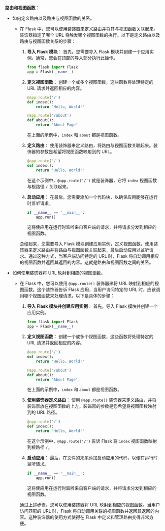 **路由和视图函数**：

- 如何定义路由以及路由与视图函数的关系。

  - 在 Flask 中，您可以使用装饰器来定义路由并将其与视图函数关联起来。装饰器指定了哪个 URL 将触发哪个视图函数的执行。以下是定义路由以及路由与视图函数关系的步骤：

    1. **导入 Flask 模块**：
       首先，您需要导入 Flask 模块并创建一个应用实例。通常，您会在顶部的导入部分执行此操作。

       ```python
       from flask import Flask
       app = Flask(__name__)
       ```

    2. **定义视图函数**：
       创建一个或多个视图函数，这些函数将处理特定的 URL 请求并返回相应的内容。

       ```python
       @app.route('/')
       def index():
           return 'Hello, World!'
       
       @app.route('/about')
       def about():
           return 'About Page'
       ```

       在上面的示例中，`index` 和 `about` 都是视图函数。

    3. **定义路由**：
       使用装饰器来定义路由，将路由与视图函数关联起来。装饰器的参数是希望将视图函数映射到的 URL。

       ```python
       @app.route('/')
       def index():
           return 'Hello, World!'
       ```

       在这个示例中，`@app.route('/')` 就是装饰器，它将 `index` 视图函数与根路径 `/` 关联起来。

    4. **启动应用**：
       在最后，您需要添加一个代码块，以确保应用能够在运行时监听请求。

       ```python
       if __name__ == '__main__':
           app.run()
       ```

       这将使应用在运行时监听来自客户端的请求，并将请求分发到相应的视图函数。

    总结起来，您需要导入 Flask 模块创建应用实例，定义视图函数，使用装饰器来定义路由并将路由与视图函数关联起来，最后启动应用以监听请求。通过这种方式，当客户端访问特定的 URL 时，Flask 将自动调用相应的视图函数并返回其返回的内容。这就是路由和视图函数之间的关系。

- 如何使用装饰器将 URL 映射到相应的视图函数。

  - 在 Flask 中，您可以使用 `@app.route()` 装饰器来将 URL 映射到相应的视图函数。这个装饰器告诉 Flask 应用，当用户访问特定的 URL 时，应该调用哪个视图函数来处理请求。以下是具体的步骤：

    1. **导入 Flask 模块并创建应用实例**：
       首先，导入 Flask 模块并创建一个应用实例。

       ```python
       from flask import Flask
       app = Flask(__name__)
       ```

    2. **定义视图函数**：
       创建一个或多个视图函数，这些函数将处理特定的 URL 请求并返回相应的内容。

       ```python
       @app.route('/')
       def index():
           return 'Hello, World!'
       
       @app.route('/about')
       def about():
           return 'About Page'
       ```

       在上面的示例中，`index` 和 `about` 都是视图函数。

    3. **使用装饰器定义路由**：
       使用 `@app.route()` 装饰器来定义路由，并将装饰器放在视图函数的上方。装饰器的参数是您希望将视图函数映射到的 URL 路径。

       ```python
       @app.route('/')
       def index():
           return 'Hello, World!'
       ```

       在这个示例中，`@app.route('/')` 告诉 Flask 将 `index` 视图函数映射到根路径 `/`。

    4. **启动应用**：
       最后，在文件的末尾添加启动应用的代码，以便在运行时监听请求。

       ```python
       if __name__ == '__main__':
           app.run()
       ```

       这将使应用在运行时监听来自客户端的请求，并将请求分发到相应的视图函数。

    通过上述步骤，您可以使用装饰器将 URL 映射到相应的视图函数。当用户访问匹配的 URL 时，Flask 将自动调用关联的视图函数并返回其返回的内容。这种装饰器的使用方式使得在 Flask 中定义和管理路由变得非常方便。
